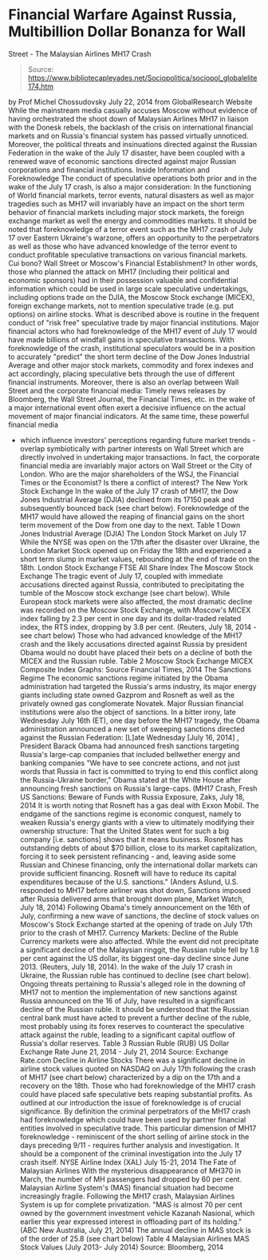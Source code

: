 # Financial Warfare Against Russia, Multibillion Dollar Bonanza for Wall 
Street - The Malaysian Airlines MH17 Crash

> Source: https://www.bibliotecapleyades.net/Sociopolitica/sociopol_globalelite174.htm

by Prof Michel Chossudovsky
July 22, 2014
from
GlobalResearch Website
While the mainstream media
casually accuses Moscow without evidence of having
orchestrated the shoot down of Malaysian Airlines MH17
in liaison with the Donesk rebels, the backlash of the
crisis on international financial markets and on
Russia's financial system has passed virtually
unnoticed.
Moreover, the political
threats and insinuations directed against the Russian
Federation in the wake of the July 17 disaster, have
been coupled with a renewed wave of economic sanctions
directed against major Russian corporations and
financial institutions.
Inside Information and
Foreknowledge
The conduct
of speculative operations both prior and in the wake of the July 17
crash, is also a major consideration: In the functioning of World
financial markets, terror events, natural disasters as well as major
tragedies such as MH17 will invariably have an impact on the short term
behavior of financial markets including major stock markets, the foreign
exchange market as well the energy and commodities markets.
It should be noted that foreknowledge of
a terror event such as the MH17 crash of July 17 over Eastern
Ukraine's warzone, offers an opportunity to the perpetrators as well as
those who have advanced knowledge of the terror event to conduct profitable
speculative transactions on various financial markets.
Cui bono? Wall Street or Moscow's Financial
Establishment?
In other words,
those who planned the attack on MH17 (including their political and
economic sponsors) had in their possession valuable and confidential
information which could be used in large scale speculative undertakings,
including options trade on the DJIA, the Moscow Stock exchange (MICEX),
foreign exchange markets, not to mention speculative trade (e.g. put
options) on airline stocks.
What is described above is routine in the
frequent conduct of "risk free" speculative trade by major financial
institutions.
Major financial actors who had foreknowledge of
the MH17 event of July 17 would have made billions of windfall gains in
speculative transactions.
With foreknowledge of the crash, institutional
speculators would be in a position to accurately "predict" the short term
decline of the Dow Jones Industrial Average and other major stock markets,
commodity and forex indexes and act accordingly, placing speculative bets
through the use of different financial instruments.
Moreover, there is also an overlap between Wall
Street and the corporate financial media:
Timely news releases by Bloomberg, the Wall
Street Journal, the Financial Times, etc. in the wake of a major
international event often exert a decisive influence on the actual
movement of major financial indicators.
At the same time, these powerful financial media
- which influence investors' perceptions regarding future market trends -
overlap symbiotically with partner interests on Wall Street which are
directly involved in undertaking major transactions.
In fact, the corporate
financial media are invariably major actors on Wall Street or the City of
London.
Who are the major shareholders of the WSJ, the
Financial Times or the Economist? Is there a conflict of interest?
The New York Stock Exchange
In the wake of the July 17 crash of MH17, the
Dow Jones Industrial Average (DJIA) declined from its 17150 peak and
subsequently bounced back (see chart below).
Foreknowledge of the MH17 would have allowed the
reaping of financial gains on the short term movement of the Dow from one
day to the next.
Table 1
Down Jones Industrial
Average (DJIA)
The London Stock Market on July 17
While the NYSE was open on the 17th after the
disaster over Ukraine, the London Market Stock opened up on Friday the 18th
and experienced a short term slump in market values, rebounding at the end
of trade on the 18th.
London Stock Exchange
FTSE
All Share Index
The Moscow Stock Exchange
The tragic event of July 17, coupled with
immediate accusations directed against Russia, contributed to precipitating
the tumble of the Moscow stock exchange (see chart below).
While European stock markets were also affected,
the most dramatic decline was recorded on the Moscow Stock Exchange, with
Moscow's MICEX index falling by 2.3 per cent in one day and its
dollar-traded related index, the RTS index, dropping by 3.8 per cent. (Reuters,
July 18, 2014 - see chart below)
Those who had advanced knowledge of the MH17
crash and the likely accusations directed against Russia by president Obama
would no doubt have placed their bets on a decline of both the MICEX and the
Russian ruble.
Table 2
Moscow Stock Exchange
MICEX Composite Index
Graphs: Source Financial
Times, 2014
The Sanctions Regime
The economic sanctions regime initiated by the
Obama administration had targeted the Russia's arms industry, its major
energy giants including state owned Gazprom and Rosneft as well as the
privately owned gas conglomerate Novatek.
Major Russian financial institutions were also
the object of sanctions.
In a bitter irony, late Wednesday July 16th
(ET), one day before the MH17 tragedy, the Obama administration announced a
new set of sweeping sanctions directed against the Russian Federation:
[L]ate Wednesday [July 16, 2014] , President
Barack Obama had announced fresh sanctions targeting Russia's large-cap
companies that included bellwether energy and banking companies
"We have to see concrete actions, and
not just words that Russia in fact is committed to trying to end
this conflict along the Russia-Ukraine border," Obama stated at the
White House after announcing fresh sanctions on Russia's large-caps.
(MH17
Crash, Fresh US Sanctions: Beware of Funds with Russia Exposure,
Zaks, July 18, 2014
It is worth noting that Rosneft has a gas deal
with Exxon Mobil.
The endgame of the sanctions regime is economic
conquest, namely to weaken Russia's energy giants with a view to ultimately
modifying their ownership structure:
That the United States went for such a big
company [i.e. sanctions] shows that it means business.
Rosneft has outstanding debts of about $70
billion, close to its market capitalization, forcing it to seek
persistent refinancing - and, leaving aside some Russian and Chinese
financing, only the international dollar markets can provide sufficient
financing.
Rosneft will have to reduce its capital
expenditures because of the U.S. sanctions."
(Anders Aslund,
U.S. responded to MH17 before airliner was shot down, Sanctions imposed
after Russia delivered arms that brought down plane, Market Watch,
July 18, 2014)
Following Obama's timely announcement on the
16th of July, confirming a new wave of sanctions, the decline of stock
values on Moscow's Stock Exchange started at the opening of trade on July
17th prior to the crash of MH17.
Currency Markets:
Decline of the Ruble
Currency markets were also affected.
While the
event did not precipitate a significant decline of the Malaysian ringgit,
the Russian ruble fell by 1.8 per cent against the US dollar, its biggest
one-day decline since June 2013. (Reuters, July 18, 2014).
In the wake of the July 17 crash in Ukraine, the
Russian ruble has continued to decline (see chart below).
Ongoing threats pertaining to Russia's
alleged role in the downing of MH17 not to mention the implementation of new
sanctions against Russia announced on the 16 of July, have resulted in a
significant decline of the Russian ruble.
It should be understood that the Russian
central bank must have acted to prevent a further decline of the ruble, most
probably using its forex reserves to counteract the speculative attack
against the ruble,
leading
to a significant capital outflow of Russia's dollar reserves.
Table 3
Russian Ruble (RUB) US
Dollar Exchange Rate
June 21, 2014 - July 21, 2014
Source: Exchange Rate.com
Decline in Airline
Stocks
There was a significant decline in airline stock
values quoted on NASDAQ on July 17th following the crash of MH17 (see chart
below) characterized by a dip on the 17th and a recovery on the 18th.
Those who had foreknowledge of the MH17 crash
could have placed safe speculative bets reaping substantial profits.
As outlined at our introduction the issue of
foreknowledge is of crucial significance. By definition the criminal
perpetrators of the MH17 crash had foreknowledge which could have been used
by partner financial entities involved in speculative trade.
This particular dimension of MH17
foreknowledge - reminiscent of the short selling of airline stock in the
days preceding 9/11 - requires further analysis and investigation.
It should be a component of the criminal
investigation into the July 17 crash itself.
NYSE Airline Index (XAL)
July 15-21, 2014
The Fate of Malaysian
Airlines
With the mysterious disappearance of MH370 in
March, the number of MH passengers had dropped by 60 per cent. Malaysian
Airline System's (MAS) financial situation had become increasingly fragile.
Following the MH17 crash, Malaysian Airlines
System is up for complete privatization.
"MAS is almost 70 per cent owned by the
government investment vehicle Kazanah Nasional, which earlier this year
expressed interest in offloading part of its holding."
(ABC
New Australia, July 21, 2014)
The annual decline in MAS stock is of the order
of 25.8 (see chart below)
Table 4
Malaysian Airlines MAS
Stock Values (July 2013- July 2014)
Source: Bloomberg, 2014
